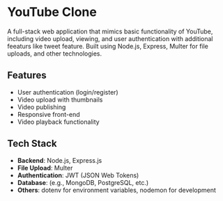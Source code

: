 # YouTube Clone

A full-stack web application that mimics basic functionality of YouTube, including video upload, viewing, and user authentication with additional feeaturs like tweet feature. Built using Node.js, Express, Multer for file uploads, and other technologies.

## Features
- User authentication (login/register)
- Video upload with thumbnails
- Video publishing
- Responsive front-end
- Video playback functionality

## Tech Stack
- **Backend**: Node.js, Express.js
- **File Upload**: Multer
- **Authentication**: JWT (JSON Web Tokens)
- **Database**: (e.g., MongoDB, PostgreSQL, etc.)
- **Others**: dotenv for environment variables, nodemon for development

